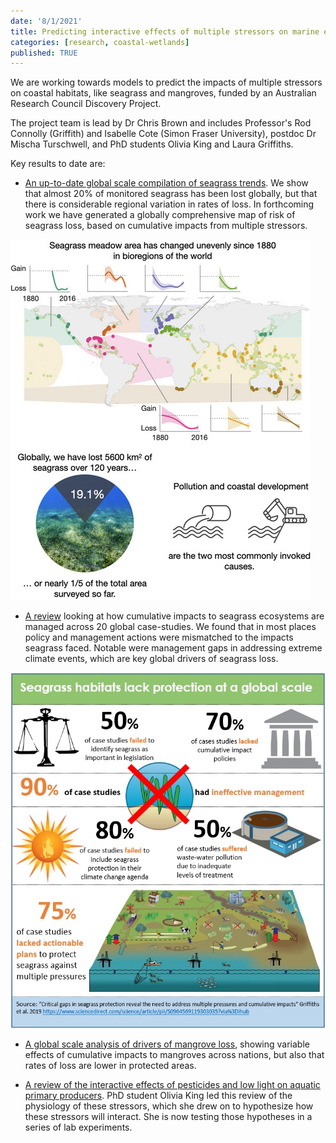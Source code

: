 ```yaml
---
date: '8/1/2021'
title: Predicting interactive effects of multiple stressors on marine ecosystems
categories: [research, coastal-wetlands]
published: TRUE
---
```


We are working towards models to predict the impacts of multiple stressors on coastal habitats, like seagrass and mangroves, funded by an Australian Research Council Discovery Project.

The project team is lead by Dr Chris Brown and includes Professor's Rod Connolly (Griffith) and Isabelle Cote (Simon Fraser University), postdoc Dr Mischa Turschwell, and PhD students Olivia King and Laura Griffiths.


Key results to date are:

* [An up-to-date global scale compilation of seagrass trends](https://onlinelibrary.wiley.com/doi/full/10.1111/gcb.15684?casa_token=wehlqHZKl10AAAAA%3AxD3lTb3blVnY8W41vT3Mn0fVEsdPxJMncV0ocuKViSbpJAhGN-gHPqLKdUulEkJVXcYP3u381zRk55eb). We show that almost 20% of monitored seagrass has been lost globally, but that there is considerable regional variation in rates of loss. In forthcoming work we have generated a globally comprehensive map of risk of seagrass loss, based on cumulative impacts from multiple stressors.

![](Dunic-seagrass-graph-abs.jpg)

* [A review](https://www.sciencedirect.com/science/article/pii/S0964569119303035) looking at how cumulative impacts to seagrass ecosystems are managed across 20  global case-studies. We found that in most places policy and management actions were mismatched to the impacts seagrass faced. Notable were management gaps in addressing extreme climate events, which are key global drivers of seagrass loss.

![](Griffiths-seagrass-review.jpg)

* [A global scale analysis of drivers of mangrove loss](https://www.sciencedirect.com/science/article/pii/S0006320720306959?casa_token=t9xnb_-mIeIAAAAA:lF9TH0aElAxH7Ca7p_16uZQykONpZ7GQo2WZGKfsi32VcQKM9w3cJclx0wQWvTjUBiOumSWW7oQ), showing variable effects of cumulative impacts to mangroves across nations, but also that rates of loss are lower in protected areas.

* [A review of the interactive effects of pesticides and low light on aquatic primary producers](https://www.int-res.com/abstracts/meps/v668/p215-230/). PhD student Olivia King led this review of the physiology of these stressors, which she drew on to hypothesize how these stressors will interact. She is now testing those hypotheses in a series of lab experiments.
